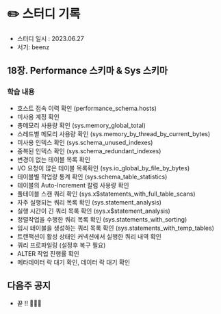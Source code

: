# ✏️ 스터디 기록

- 스터디 일시 : 2023.06.27
- 서기: beenz

## 18장. Performance 스키마 & Sys 스키마

### 학습 내용
- 호스트 접속 이력 확인 (performance_schema.hosts)
- 미사용 계정 확인 
- 총메모리 사용량 확인 (sys.memory_global_total)
- 스레드별 메모리 사용량 확인 (sys.memory_by_thread_by_current_bytes)
- 미사용 인덱스 확인 (sys.schema_unused_indexes)
- 중복된 인덱스 확인 (sys.schema_redundant_indexes)
- 변경이 없는 테이블 목록 확인
- I/O 요청이 많은 테이블 목록확인 (sys.io_global_by_file_by_bytes)
- 테이블별 작업량 통계 확인 (sys.schema_table_statistics)
- 테이블의 Auto-Increment 칼럼 사용량 확인
- 풀테이블 스캔 쿼리 확인 (sys.x$statements_with_full_table_scans)
- 자주 실행되는 쿼리 목록 확인 (sys.statement_analysis)
- 실행 시간이 긴 쿼리 목록 확인 (sys.x$statement_analysis)
- 정렬작업을 수행한 쿼리 목록 확인 (sys.statements_with_sorting)
- 임시 테이블을 생성하는 쿼리 목록 확인 (sys.statements_with_temp_tables)
- 트랜잭션이 활성 상태인 커넥션에서 실행한 쿼리 내역 확인
- 쿼리 프로파일링 (설정후 복구 필요)
- ALTER 작업 진행률 확인
- 메타데이터 락 대기 확인, 데이터 락 대기 확인

## 다음주 공지
- 끝 !! 🎉🎉🎉